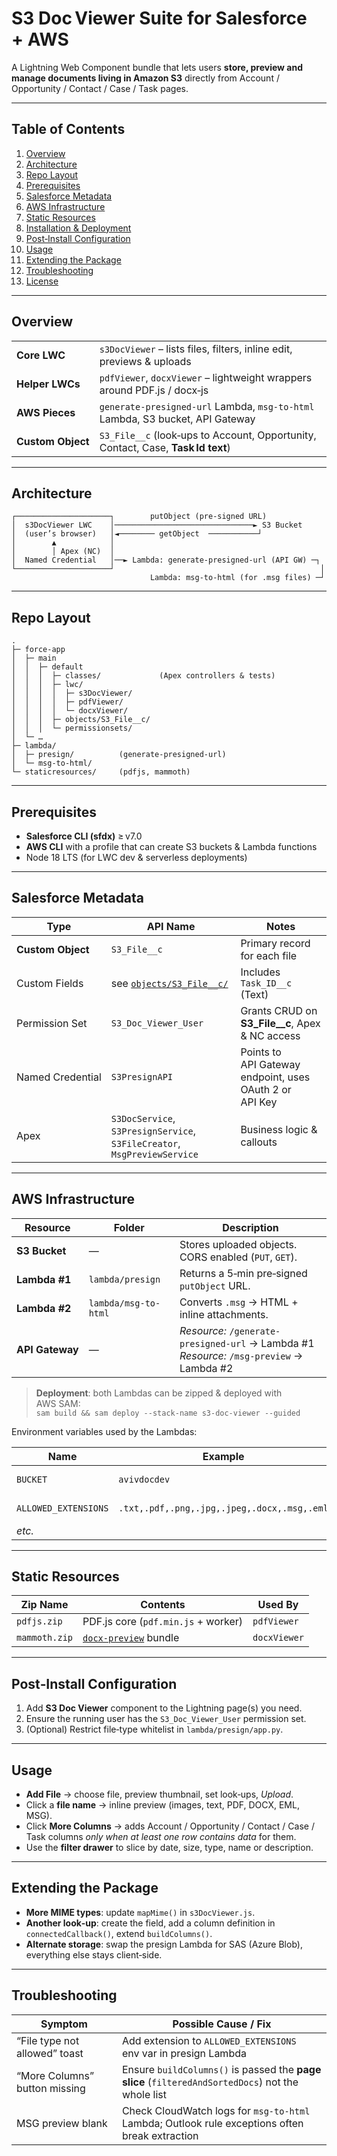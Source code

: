 
# S3 Doc Viewer Suite for Salesforce  + AWS 

A Lightning Web Component bundle that lets users **store, preview and manage
documents living in Amazon S3** directly from Account / Opportunity /
Contact / Case / Task pages.

---

## Table of Contents
1. [Overview](#overview)
2. [Architecture](#architecture)
3. [Repo Layout](#repo-layout)
4. [Prerequisites](#prerequisites)
5. [Salesforce Metadata](#salesforce-metadata)
6. [AWS Infrastructure](#aws-infrastructure)
7. [Static Resources](#static-resources)
8. [Installation & Deployment](#installation--deployment)
9. [Post‑Install Configuration](#post-install-configuration)
10. [Usage](#usage)
11. [Extending the Package](#extending-the-package)
12. [Troubleshooting](#troubleshooting)
13. [License](#license)

---

## Overview
| | |
|---|---|
| **Core LWC** | `s3DocViewer` – lists files, filters, inline edit, previews & uploads |
| **Helper LWCs** | `pdfViewer`, `docxViewer` – lightweight wrappers around PDF.js / docx‑js |
| **AWS Pieces** | `generate-presigned-url` Lambda, `msg-to-html` Lambda, S3 bucket, API Gateway |
| **Custom Object** | `S3_File__c` (look‑ups to Account, Opportunity, Contact, Case, **Task Id text**) |

---

## Architecture
```text
┌─────────────────────┐        putObject (pre‑signed URL)
│  s3DocViewer LWC    │───────────────────────────────► S3 Bucket
│  (user’s browser)   │◄──────── getObject  ───────────┘
│        ▲            │
│        │ Apex (NC)  │                                             
│  Named Credential   │──► Lambda: generate‑presigned‑url (API GW) ─┐
└─────────────────────┘                                              │
                               Lambda: msg‑to‑html (for .msg files) ─┘
````

---

## Repo Layout

```text
.
├─ force-app
│  ├─ main
│  │  ├─ default
│  │  │  ├─ classes/             (Apex controllers & tests)
│  │  │  ├─ lwc/
│  │  │  │  ├─ s3DocViewer/
│  │  │  │  ├─ pdfViewer/
│  │  │  │  └─ docxViewer/
│  │  │  ├─ objects/S3_File__c/
│  │  │  └─ permissionsets/
│  └─ …
├─ lambda/
│  ├─ presign/          (generate‑presigned‑url)
│  └─ msg-to-html/
└─ staticresources/     (pdfjs, mammoth)
```

---

## Prerequisites

* **Salesforce CLI (sfdx)** ≥ v7.0
* **AWS CLI** with a profile that can create S3 buckets & Lambda functions
* Node 18 LTS (for LWC dev & serverless deployments)

---

## Salesforce Metadata

| Type              | API Name                                                                 | Notes                                                   |
| ----------------- | ------------------------------------------------------------------------ | ------------------------------------------------------- |
| **Custom Object** | `S3_File__c`                                                             | Primary record for each file                            |
| Custom Fields     | see [`objects/S3_File__c/`](force-app/…)                                 | Includes `Task_ID__c` (Text)                            |
| Permission Set    | `S3_Doc_Viewer_User`                                                     | Grants CRUD on **S3\_File\_\_c**, Apex & NC access      |
| Named Credential  | `S3PresignAPI`                                                           | Points to API Gateway endpoint, uses OAuth 2 or API Key |
| Apex              | `S3DocService`, `S3PresignService`, `S3FileCreator`, `MsgPreviewService` | Business logic & callouts                               |

---

## AWS Infrastructure

| Resource        | Folder               | Description                                                                                 |
| --------------- | -------------------- | ------------------------------------------------------------------------------------------- |
| **S3 Bucket**   | —                    | Stores uploaded objects. CORS enabled (`PUT`, `GET`).                                       |
| **Lambda #1**   | `lambda/presign`     | Returns a 5‑min pre‑signed `putObject` URL.                                                 |
| **Lambda #2**   | `lambda/msg-to-html` | Converts `.msg` → HTML + inline attachments.                                                |
| **API Gateway** | —                    | *Resource:* `/generate-presigned-url` → Lambda #1<br>*Resource:* `/msg-preview` → Lambda #2 |

> **Deployment**: both Lambdas can be zipped & deployed with AWS SAM:<br>
> `sam build && sam deploy --stack-name s3-doc-viewer --guided`

Environment variables used by the Lambdas:

| Name                 | Example                                     | Meaning                |
| -------------------- | ------------------------------------------- | ---------------------- |
| `BUCKET`             | `avivdocdev`                                | Target S3 bucket       |
| `ALLOWED_EXTENSIONS` | `.txt,.pdf,.png,.jpg,.jpeg,.docx,.msg,.eml` | Server‑side validation |
| *etc.*               |                                             |                        |

---

## Static Resources

| Zip Name         | Contents                                                          | Used By      |
| ---------------- | ----------------------------------------------------------------- | ------------ |
| `pdfjs.zip`      | PDF.js core (`pdf.min.js` + worker)                               | `pdfViewer`  |
| `mammoth.zip`     | [`docx-preview`](https://github.com/dolanmiu/docx-preview) bundle | `docxViewer` |

---

## Post‑Install Configuration

1. Add **S3 Doc Viewer** component to the Lightning page(s) you need.
2. Ensure the running user has the `S3_Doc_Viewer_User` permission set.
3. (Optional) Restrict file‑type whitelist in `lambda/presign/app.py`.

---

## Usage

* **Add File** → choose file, preview thumbnail, set look‑ups, *Upload*.
* Click a **file name** → inline preview (images, text, PDF, DOCX, EML, MSG).
* Click **More Columns** → adds Account / Opportunity / Contact / Case / Task
  columns *only when at least one row contains data* for them.
* Use the **filter drawer** to slice by date, size, type, name or description.

---

## Extending the Package

* **More MIME types**: update `mapMime()` in `s3DocViewer.js`.
* **Another look‑up**: create the field, add a column definition in
  `connectedCallback()`, extend `buildColumns()`.
* **Alternate storage**: swap the presign Lambda for SAS (Azure Blob),
  everything else stays client‑side.

---

## Troubleshooting

| Symptom                       | Possible Cause / Fix                                                                              |
| ----------------------------- | ------------------------------------------------------------------------------------------------- |
| “File type not allowed” toast | Add extension to `ALLOWED_EXTENSIONS` env var in presign Lambda                                   |
| “More Columns” button missing | Ensure `buildColumns()` is passed the **page slice** (`filteredAndSortedDocs`) not the whole list |
| MSG preview blank             | Check CloudWatch logs for `msg-to-html` Lambda; Outlook rule exceptions often break extraction    |


